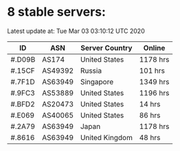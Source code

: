 # 8 stable servers:

Latest update at: Tue Mar 03 03:10:12 UTC 2020

| ID | ASN | Server Country | Online |
| -- | --- | -------------- | ------ |
| #.D09B | AS174 | United States | 1178 hrs |
| #.15CF | AS49392 | Russia | 101 hrs |
| #.7F1D | AS63949 | Singapore | 1349 hrs |
| #.9FC3 | AS53889 | United States | 1196 hrs |
| #.BFD2 | AS20473 | United States | 14 hrs |
| #.E069 | AS40065 | United States | 86 hrs |
| #.2A79 | AS63949 | Japan | 1178 hrs |
| #.8616 | AS63949 | United Kingdom | 48 hrs |

